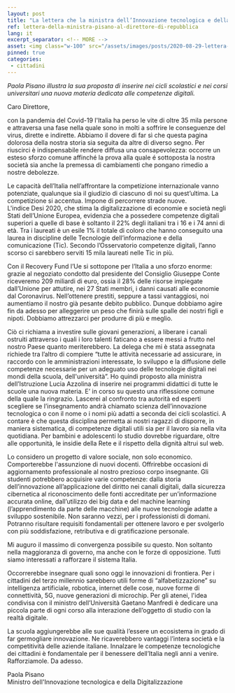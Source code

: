 ```yaml
---
layout: post
title: "La lettera che la ministra dell’Innovazione tecnologica e della Digitalizzazione Pisano ha scritto al direttore di Repubblica"
ref: lettera-della-ministra-pisano-al-direttore-di-repubblica
lang: it
excerpt_separator: <!-- MORE -->
asset: <img class="w-100" src="/assets/images/posts/2020-08-29-lettera-della-ministra-pisano-al-direttore-di-repubblica.jpg" alt="Lettera del Ministro al Corriere della Sera del 23 luglio"/>
pinned: true
categories:
 - cittadini
---
```


_Paola Pisano illustra la sua proposta di inserire nei cicli scolastici e nei corsi universitari una nuova materia dedicata alle competenze digitali._

<!-- MORE -->

Caro Direttore, 

con la pandemia del Covid-19 l'Italia ha perso le vite di oltre 35 mila persone e attraversa una fase nella quale sono in molti a soffrire le conseguenze del virus, dirette e indirette. Abbiamo il dovere di far sì che questa pagina dolorosa della nostra storia sia seguita da altre di diverso segno. Per riuscirci è indispensabile rendere diffusa una consapevolezza: occorre un esteso sforzo comune affinché la prova alla quale é sottoposta la nostra società sia anche la premessa di cambiamenti che pongano rimedio a nostre debolezze.  

Le capacità dell’Italia nell’affrontare la competizione internazionale vanno potenziate, qualunque sia il giudizio di ciascuno di noi su quest’ultima. La competizione si accentua. Impone di percorrere strade nuove.  
L'indice Desi 2020, che stima la digitalizzazione di economie e società negli Stati dell’Unione Europea, evidenzia che a possedere competenze digitali superiori a quelle di base è soltanto il 22% degli italiani tra i 16 e i 74 anni di età. Tra i laureati è un esile 1% il totale di coloro che hanno conseguito una laurea in discipline delle Tecnologie dell’informazione e della comunicazione (Tic). Secondo l’Osservatorio competenze digitali, l’anno scorso ci sarebbero serviti 15 mila laureati nelle Tic in più.  

Con il Recovery Fund l’Ue si sottopone per l’Italia a uno sforzo enorme: grazie al negoziato condotto dal presidente del Consiglio Giuseppe Conte riceveremo 209 miliardi di euro, ossia il 28% delle risorse impiegate dall’Unione per attutire, nei 27 Stati membri, i danni causati alle economie dal Coronavirus. Nell’ottenere prestiti, seppure a tassi vantaggiosi, noi aumentiamo il nostro già pesante debito pubblico. Dunque dobbiamo agire fin da adesso per alleggerire un peso che finirà sulle spalle dei nostri figli e nipoti. Dobbiamo attrezzarci per produrre di più e meglio.  

Ciò ci richiama a investire sulle giovani generazioni, a liberare i canali ostruiti attraverso i quali i loro talenti faticano a essere messi a frutto nel nostro Paese quanto meriterebbero. La delega che mi è stata assegnata richiede tra l’altro di compiere “tutte le attività necessarie ad assicurare, in raccordo con le amministrazioni interessate, lo sviluppo e la diffusione delle competenze necessarie per un adeguato uso delle tecnologie digitali nei mondi della scuola, dell'università”. Ho quindi proposto alla ministra dell’Istruzione Lucia Azzolina di inserire nei programmi didattici di tutte le scuole una nuova materia. E’ in corso su questo una riflessione comune della quale la ringrazio. Lascerei al confronto tra autorità ed esperti scegliere se l’insegnamento andrà chiamato scienza dell’innovazione tecnologica o con il nome o i nomi più adatti a seconda dei cicli scolastici. A contare è che questa disciplina permetta ai nostri ragazzi di disporre, in maniera sistematica, di competenze digitali utili sia per il lavoro sia nella vita quotidiana. Per bambini e adolescenti lo studio dovrebbe riguardare, oltre alle opportunità, le insidie della Rete e il rispetto della dignità altrui sul web.  

Lo considero un progetto di valore sociale, non solo economico. Comporterebbe l'assunzione di nuovi docenti. Offrirebbe occasioni di aggiornamento professionale al nostro prezioso corpo insegnante. Gli studenti potrebbero acquisire varie competenze: dalla storia dell’innovazione all’applicazione del diritto nei canali digitali, dalla sicurezza cibernetica al riconoscimento delle fonti accreditate per un’informazione accurata online, dall’utilizzo dei big data e del machine learning (l’apprendimento da parte delle macchine) alle nuove tecnologie adatte a sviluppo sostenibile. Non saranno vezzi, per i professionisti di domani. Potranno risultare requisiti fondamentali per ottenere lavoro e per svolgerlo con più soddisfazione, retributiva e di gratificazione personale.  

Mi auguro il massimo di convergenza possibile su questo. Non soltanto nella maggioranza di governo, ma anche con le forze di opposizione. Tutti siamo interessati a rafforzare il sistema Italia.  

Occorrerebbe insegnare quali sono oggi le innovazioni di frontiera. Per i cittadini del terzo millennio sarebbero utili forme di “alfabetizzazione” su intelligenza artificiale, robotica, internet delle cose, nuove forme di connettività, 5G, nuove generazioni di microchip. Per gli atenei, l'idea condivisa con il ministro dell’Università Gaetano Manfredi è dedicare una piccola parte di ogni corso alla interazione dell’oggetto di studio con la realtà digitale.  

La scuola aggiungerebbe alle sue qualità l’essere un ecosistema in grado di far germogliare innovazione. Ne ricaverebbero vantaggi l’intera società e la competitività delle aziende italiane. Innalzare le competenze tecnologiche dei cittadini è fondamentale per il benessere dell’Italia negli anni a venire. Rafforziamole. Da adesso.  

Paola Pisano  
Ministro dell'Innovazione tecnologica e della Digitalizzazione  
